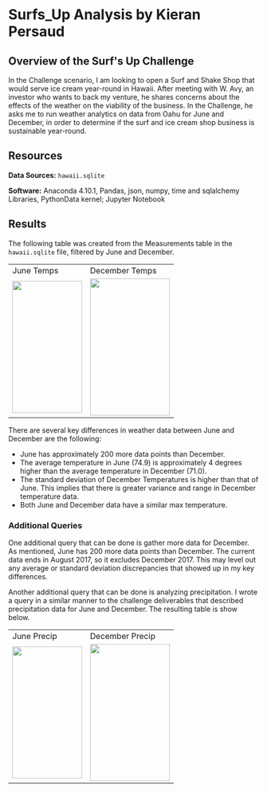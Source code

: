 # Surfs_Up Analysis by Kieran Persaud

## Overview of the Surf's Up Challenge
In the Challenge scenario, I am looking to open a Surf and Shake Shop that would serve ice cream year-round in Hawaii. After meeting with W. Avy, an investor who wants to back my venture, he shares concerns about the effects of the weather on the viability of the business. In the Challenge, he asks me to run weather analytics on data from Oahu for June and December, in order to determine if the surf and ice cream shop business is sustainable year-round.

## Resources
**Data Sources:** ```hawaii.sqlite```

**Software:** Anaconda 4.10.1, Pandas, json, numpy, time and sqlalchemy Libraries, PythonData kernel; Jupyter Notebook

## Results
The following table was created from the Measurements table in the ```hawaii.sqlite``` file, filtered by June and December.
<table>
  <tr>
    <td>June Temps</td>
   <td>December Temps</td>
  </tr>
  <tr>
    <td><img src="https://user-images.githubusercontent.com/84286467/129489503-85902baa-da2f-4717-8d0b-dac2cb3c7e72.PNG" width=140 height=265></td>
    <td><img src="https://user-images.githubusercontent.com/84286467/129489534-bb63520e-e244-4ec5-9c70-b85594b54f77.PNG" width=160 height=275></td>
  </tr>
 </table>

There are several key differences in weather data between June and December are the following:
- June has approximately 200 more data points than December.
- The average temperature in June (74.9) is approximately 4 degrees higher than the average temperature in December (71.0).
- The standard deviation of December Temperatures is higher than that of June. This implies that there is greater variance and range in December temperature data.
- Both June and December data have a similar max temperature.

### Additional Queries
One additional query that can be done is gather more data for December. As mentioned, June has 200 more data points than December. The current data ends in August 2017, so it excludes December 2017. This may level out any average or standard deviation discrepancies that showed up in my key differences.

Another additional query that can be done is analyzing precipitation. I wrote a query in a similar manner to the challenge deliverables that described precipitation data for June and December. The resulting table is show below.
<table>
  <tr>
    <td>June Precip</td>
   <td>December Precip</td>
  </tr>
  <tr>
    <td><img src="https://user-images.githubusercontent.com/84286467/129489503-85902baa-da2f-4717-8d0b-dac2cb3c7e72.PNG" width=140 height=265></td>
    <td><img src="https://user-images.githubusercontent.com/84286467/129489534-bb63520e-e244-4ec5-9c70-b85594b54f77.PNG" width=160 height=275></td>
  </tr>
 </table>
